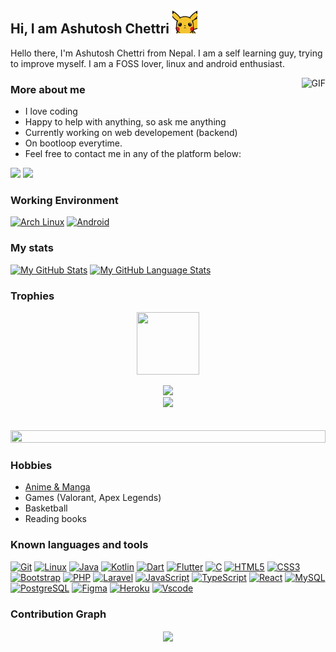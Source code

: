<h2> Hi, I am Ashutosh Chettri <img src="https://raw.githubusercontent.com/ashutoshchettri/ashutoshchettri/main/pikahello.gif" width="40px" height="40px"></h2>

Hello there, I'm Ashutosh Chettri from Nepal. I am a self learning guy, trying to improve myself. I am a FOSS lover, linux and android enthusiast.

<img align="right" alt="GIF" src="https://media.giphy.com/media/v1.Y2lkPTc5MGI3NjExMmx6aHIya3djdWI2ZWlkZ2RhN2hyMXJodzh6OXVjNW1lOTBxcTMxeCZlcD12MV9pbnRlcm5hbF9naWZfYnlfaWQmY3Q9Zw/qgQUggAC3Pfv687qPC/giphy.gif" />

### More about me
- I love coding
- Happy to help with anything, so ask me anything
- Currently working on web developement (backend)
- On bootloop everytime.
- Feel free to contact me in any of the platform below:

<p>
  <a href="https://www.instagram.com/ashutosh_chettri/"><img src="https://img.shields.io/badge/Instagram-E4405F?style=for-the-badge&logo=instagram&logoColor=white" height=25></a>
  <a href="https://www.linkedin.com/in/ashutosh-chettri-5b37a527b/"><img src="https://img.shields.io/badge/LinkedIn-0077B5?style=for-the-badge&logo=linkedin&logoColor=white" height=25></a>
</p>

### Working Environment
[![Arch Linux](https://img.shields.io/badge/Arch_Linux-1793D1?style=for-the-badge&logo=arch-linux&logoColor=white)](https://archlinux.org/)
[![Android](https://img.shields.io/badge/Android-3DDC84?style=for-the-badge&logo=android&logoColor=white)](https://www.android.com/)

### My stats
[![My GitHub Stats](https://github-readme-stats.vercel.app/api/?username=ashutoshchettri&count_private=true&theme=blue-green&hide_border=true&border_radius=10&showicons=true)]()
[![My GitHub Language Stats](https://github-readme-stats.vercel.app/api/top-langs/?username=ashutoshchettri&langs_count=4&theme=blue-green&hide_border=true&border_radius=10)]()

### Trophies

<p align="center">
<img src="https://media.tenor.com/0ENB5HuTH0gAAAAi/trophy-beker.gif"  width="100px" height="100px"></p>
  
<div align="center">
<img src="https://github-profile-trophy.vercel.app/?username=ashutoshchettri&theme=matrix&no-bg=true&no-frame=true&row=1&column=4&title=MultiLanguage,Commits,PullRequest,Reviews">
 </div>

<div align="center">
<img src="https://github-profile-trophy.vercel.app/?username=ashutoshchettri&theme=matrix&no-bg=true&no-frame=true&row=1&column=4&title=Repositories,Organizations,Stars,Followers">
 </div>
 <br><br>

<img src="https://i.imgur.com/dBaSKWF.gif" height="20" width="100%">

### Hobbies
- [Anime & Manga](https://anilist.co/user/Eidoron/)
- Games (Valorant, Apex Legends)
- Basketball
- Reading books

### Known languages and tools
[![Git](https://img.shields.io/badge/git-%23F05033.svg?style=for-the-badge&logo=git&logoColor=white)](https://git-scm.com/)
[![Linux](https://img.shields.io/badge/Linux-FCC624?style=for-the-badge&logo=linux&logoColor=black)](https://www.linux.org/)
[![Java](https://img.shields.io/badge/Java-ED8B00?style=for-the-badge&logo=openjdk&logoColor=white)](https://www.java.com/en/)
[![Kotlin](https://img.shields.io/badge/Kotlin-0095D5?&style=for-the-badge&logo=kotlin&logoColor=white)](https://kotlinlang.org/)
[![Dart](https://img.shields.io/badge/Dart-0175C2?style=for-the-badge&logo=dart&logoColor=white)](https:dart.dev)
[![Flutter](https://img.shields.io/badge/Flutter-02569B?style=for-the-badge&logo=flutter&logoColor=white)](https://flutter.dev/)
[![C](https://img.shields.io/badge/C-00599C?style=for-the-badge&logo=c&logoColor=white)](https://www.cprogramming.com/)
[![HTML5](https://img.shields.io/badge/HTML5-E34F26?style=for-the-badge&logo=html5&logoColor=white)](https://html5.org/)
[![CSS3](https://img.shields.io/badge/CSS3-1572B6?style=for-the-badge&logo=css3&logoColor=white)](https://www.w3.org/Style/CSS/Overview.en.html)
[![Bootstrap](https://img.shields.io/badge/Bootstrap-563D7C?style=for-the-badge&logo=bootstrap&logoColor=white)](https://getbootstrap.com/)
[![PHP](https://img.shields.io/badge/PHP-777BB4?style=for-the-badge&logo=php&logoColor=white)](https://www.php.net/)
[![Laravel](https://img.shields.io/badge/Laravel-FF2D20?style=for-the-badge&logo=laravel&logoColor=white)](https://laravel.com/)
[![JavaScript](https://img.shields.io/badge/JavaScript-F7DF1E?style=for-the-badge&logo=javascript&logoColor=black)](https://www.javascript.com/)
[![TypeScript](https://img.shields.io/badge/TypeScript-007ACC?style=for-the-badge&logo=typescript&logoColor=white)](https://www.typescriptlang.org/)
[![React](https://img.shields.io/badge/React-20232A?style=for-the-badge&logo=react&logoColor=61DAFB)](https://react.dev/)
[![MySQL](https://img.shields.io/badge/MySQL-00000F?style=for-the-badge&logo=mysql&logoColor=white)](https://www.mysql.com/)
[![PostgreSQL](https://img.shields.io/badge/PostgreSQL-316192?style=for-the-badge&logo=postgresql&logoColor=white)](https://www.postgresql.org/)
[![Figma](https://img.shields.io/badge/Figma-CC6699?style=for-the-badge&logo=figma&logoColor=white)](https://www.figma.com/)
[![Heroku](https://img.shields.io/badge/Heroku-430098?style=for-the-badge&logo=heroku&logoColor=white)](https://www.heroku.com/)
[![Vscode](https://img.shields.io/badge/Visual_Studio_Code-0078D4?style=for-the-badge&logo=visual%20studio%20code&logoColor=white)](https://code.visualstudio.com/)

### Contribution Graph
<p align="center">
 <a href="https://github.com/ashutoshchettri">
   <img align="center" src="https://github-readme-activity-graph.vercel.app/graph?username=ashutoshchettri&theme=github-compact" />
 </a>
</p>
